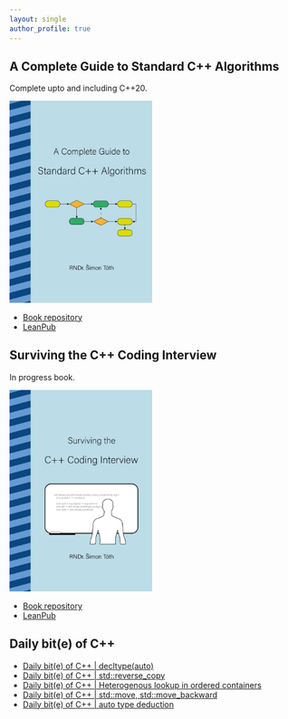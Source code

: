 ```yaml
---
layout: single
author_profile: true
---
```


## A Complete Guide to Standard C++ Algorithms

Complete upto and including C++20.

[<img src="assets/images/book_algorithms_cover.png" width="50%">](https://leanpub.com/cpp-algorithms-guide)

- [Book repository](https://github.com/HappyCerberus/book-cpp-algorithms)
- [LeanPub](https://leanpub.com/cpp-algorithms-guide)

## Surviving the C++ Coding Interview

In progress book.

[<img src="assets/images/book_coding_interview_cover.png" width="50%">](https://leanpub.com/cpp-coding-interview)

- [Book repository](https://leanpub.com/cpp-coding-interview)
- [LeanPub](https://leanpub.com/cpp-coding-interview)

## Daily bit(e) of C++

<ul>
<!-- SUBSTACK:START --><li><a href="https://medium.com/@simontoth/daily-bit-e-of-c-decltype-auto-53253ba8417a?source=rss-1e1de1006a93------2">Daily bit&lpar;e&rpar; of C++ | decltype&lpar;auto&rpar;</a></li><li><a href="https://medium.com/@simontoth/daily-bit-e-of-c-std-reverse-copy-315db4b477a2?source=rss-1e1de1006a93------2">Daily bit&lpar;e&rpar; of C++ | std::reverse_copy</a></li><li><a href="https://medium.com/@simontoth/daily-bit-e-of-c-heterogenous-lookup-in-ordered-containers-8d1b8b028d20?source=rss-1e1de1006a93------2">Daily bit&lpar;e&rpar; of C++ | Heterogenous lookup in ordered containers</a></li><li><a href="https://medium.com/@simontoth/daily-bit-e-of-c-std-move-std-move-backward-63dddbc0cd22?source=rss-1e1de1006a93------2">Daily bit&lpar;e&rpar; of C++ | std::move, std::move_backward</a></li><li><a href="https://medium.com/@simontoth/daily-bit-e-of-c-auto-type-deduction-bbf8ad1c4943?source=rss-1e1de1006a93------2">Daily bit&lpar;e&rpar; of C++ | auto type deduction</a></li><!-- SUBSTACK:END -->
</ul>
